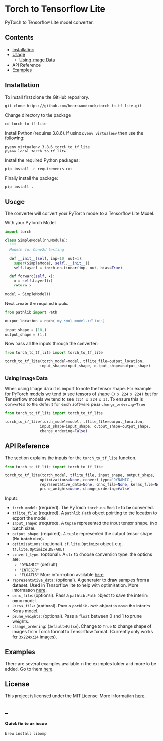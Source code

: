 # Torch to Tensorflow Lite

PyTorch to Tensorflow Lite model converter.

## Contents
- [Installation](#installation)
- [Usage](#usage)
    - [Using Image Data](#using-image-data)
- [API Reference](#api-reference)
- [Examples](#examples)

## Installation

To install first clone the GitHub repository.

```
git clone https://github.com/henriwoodcock/torch-to-tf-lite.git
```

Change directory to the package

```
cd torch-to-tf-lite
```

Install Python (requires 3.8.6). If using `pyenv virtualenv` then use the
following:

```
pyenv virtualenv 3.8.6 torch_to_tf_lite
pyenv local torch_to_tf_lite
```

Install the required Python packages:

```
pip install -r requirements.txt
```

Finally install the package:

```
pip install .
```

## Usage

The converter will convert your PyTorch model to a Tensorflow Lite Model.

With your PyTorch Model

```python
import torch

class SimpleModel(nn.Module):
  """
  Module for Conv2d testing
  """
  def __init__(self, inp=10, out=1):
    super(SimpleModel, self).__init__()
    self.Layer1 = torch.nn.Linear(inp, out, bias=True)

  def forward(self, x):
    x = self.Layer1(x)
    return x

model = SimpleModel()
```

Next create the required inputs:

```python
from pathlib import Path

output_location = Path('my_smol_model.tflite')

input_shape = (10,)
output_shape = (1,)
```

Now pass all the inputs through the converter:

```python
from torch_to_tf_lite import torch_to_tf_lite

torch_to_tf_lite(torch_model=model, tflite_file=output_location,
                input_shape=input_shape, output_shape=output_shape)
```

### Using Image Data

When using Image data it is import to note the tensor shape. For example for
PyTorch models we tend to see tensors of shape `(3 x 224 x 224)` but for
Tensorflow models we tend to see `(224 x 224 x 3)`. To ensure this is converted
to the default for each software pass `change_ordering=True`

```python
from torch_to_tf_lite import torch_to_tf_lite

torch_to_tf_lite(torch_model=model, tflite_file=output_location,
                input_shape=input_shape, output_shape=output_shape,
                change_ordering=False)
```

## API Reference

The section explains the inputs for the `torch_to_tf_lite` function.

```python
from torch_to_tf_lite import torch_to_tf_lite

torch_to_tf_lite(torch_model, tflite_file, input_shape, output_shape,
                optimizations=None, convert_type='DYNAMIC',
                representative_data=None, onnx_file=None, keras_file=None,
                prune_weights=None, change_ordering=False)
```

Inputs:
- `torch_model`: (required). The PyTorch `torch.nn.Module` to be converted.
- `tflite_file`: (required). A `pathlib.Path` object pointing to the location to
export the model.
- `input_shape`: (required). A `tuple` represented the input tensor shape.
(No batch size).
- `output_shape`: (required). A `tuple` represented the output tensor shape.
(No batch size).
- `optimizations`: (optional). `tf.lite.Optimize` object. e.g.
`tf.lite.Optimize.DEFAULT`
- `convert_type`: (optional). A `str` to choose conversion type, the options are:
    - `"DYNAMIC"` (default)
    - `"INTEGER"`
    - `"FLOAT16"`
    More information available [here](https://www.tensorflow.org/lite/performance/model_optimization)
- `representative_data`: (optional). A generator to draw samples from a dataset.
Used in Tensorflow lite to help with optimization. More information
[here](https://www.tensorflow.org/lite/performance/model_optimization).
- `onnx_file`: (optional). Pass a `pathlib.Path` object to save the interim onnx
model.
- `keras_file`: (optional). Pass a `pathlib.Path` object to save the interim Keras
model.
- `prune_weights`: (optional). Pass a `float` between 0 and 1 to prune weights.
- `change_ordering`: (`default=False`). Change to `True` to change shape of
images from Torch format to Tensorflow format. (Currently only works for
`3x224x224` images).

## Examples

There are several examples available in the examples folder and more to be
added. Go to them [here](examples).

## License
This project is licensed under the MIT License. More information
[here](LICENSE).

## _

#### Quick fix to an issue

```
brew install libomp
```
